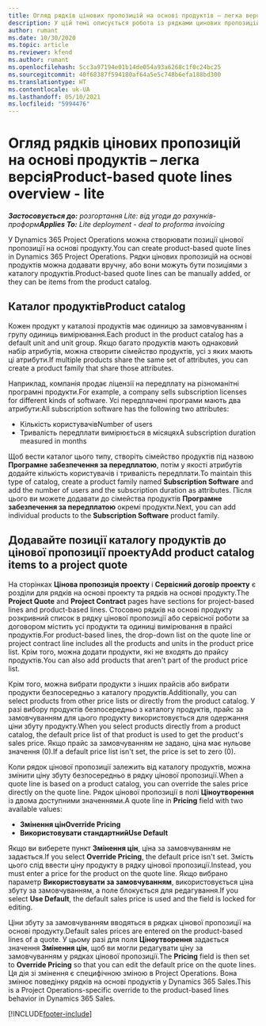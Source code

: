 ```yaml
---
title: Огляд рядків цінових пропозицій на основі продуктів – легка версія
description: У цій темі описується робота із рядками цинових пропозицій на основі продуктів.
author: rumant
ms.date: 10/30/2020
ms.topic: article
ms.reviewer: kfend
ms.author: rumant
ms.openlocfilehash: 5cc3a97194e01b14de054a93a6268c1f0c24bc25
ms.sourcegitcommit: 40f68387f594180af64a5e5c748b6efa188bd300
ms.translationtype: HT
ms.contentlocale: uk-UA
ms.lasthandoff: 05/10/2021
ms.locfileid: "5994476"
---
```

# <a name="product-based-quote-lines-overview---lite"></a><span data-ttu-id="5ebbd-103">Огляд рядків цінових пропозицій на основі продуктів – легка версія</span><span class="sxs-lookup"><span data-stu-id="5ebbd-103">Product-based quote lines overview - lite</span></span>

<span data-ttu-id="5ebbd-104">_**Застосовується до:** розгортання Lite: від угоди до рахунків-проформ_</span><span class="sxs-lookup"><span data-stu-id="5ebbd-104">_**Applies To:** Lite deployment - deal to proforma invoicing_</span></span>

<span data-ttu-id="5ebbd-105">У Dynamics 365 Project Operations можна створювати позиції цінової пропозиції на основі продукту.</span><span class="sxs-lookup"><span data-stu-id="5ebbd-105">You can create product-based quote lines in Dynamics 365 Project Operations.</span></span> <span data-ttu-id="5ebbd-106">Рядки цінових пропозицій на основі продуктів можна додавати вручну, або вони можуть бути позиціями з каталогу продуктів.</span><span class="sxs-lookup"><span data-stu-id="5ebbd-106">Product-based quote lines can be manually added, or they can be items from the product catalog.</span></span>

## <a name="product-catalog"></a><span data-ttu-id="5ebbd-107">Каталог продуктів</span><span class="sxs-lookup"><span data-stu-id="5ebbd-107">Product catalog</span></span>

<span data-ttu-id="5ebbd-108">Кожен продукт у каталозі продуктів має одиницю за замовчуванням і групу одиниць вимірювання.</span><span class="sxs-lookup"><span data-stu-id="5ebbd-108">Each product in the product catalog has a default unit and unit group.</span></span> <span data-ttu-id="5ebbd-109">Якщо багато продуктів мають однаковий набір атрибутів, можна створити сімейство продуктів, усі з яких мають ці атрибути.</span><span class="sxs-lookup"><span data-stu-id="5ebbd-109">If multiple products share the same set of attributes, you can create a product family that share those attributes.</span></span> 

<span data-ttu-id="5ebbd-110">Наприклад, компанія продає ліцензії на передплату на різноманітні програмні продукти.</span><span class="sxs-lookup"><span data-stu-id="5ebbd-110">For example, a company sells subscription licenses for different kinds of software.</span></span> <span data-ttu-id="5ebbd-111">Усі передплачені програми мають два атрибути:</span><span class="sxs-lookup"><span data-stu-id="5ebbd-111">All subscription software has the following two attributes:</span></span>

- <span data-ttu-id="5ebbd-112">Кількість користувачів</span><span class="sxs-lookup"><span data-stu-id="5ebbd-112">Number of users</span></span>
- <span data-ttu-id="5ebbd-113">Тривалість передплати вимірюється в місяцях</span><span class="sxs-lookup"><span data-stu-id="5ebbd-113">A subscription duration measured in months</span></span>

<span data-ttu-id="5ebbd-114">Щоб вести каталог цього типу, створіть сімейство продуктів під назвою **Програмне забезпечення за передплатою**, потім у якості атрибутів додайте кількість користувачів і тривалість передплати.</span><span class="sxs-lookup"><span data-stu-id="5ebbd-114">To maintain this type of catalog, create a product family named **Subscription Software** and add the number of users and the subscription duration as attributes.</span></span> <span data-ttu-id="5ebbd-115">Після цього ви можете додавати до сімейства продуктів **Програмне забезпечення за передплатою** окремі продукти.</span><span class="sxs-lookup"><span data-stu-id="5ebbd-115">Next, you can add individual products to the **Subscription Software** product family.</span></span>

## <a name="add-product-catalog-items-to-a-project-quote"></a><span data-ttu-id="5ebbd-116">Додавайте позиції каталогу продуктів до цінової пропозиції проекту</span><span class="sxs-lookup"><span data-stu-id="5ebbd-116">Add product catalog items to a project quote</span></span>

<span data-ttu-id="5ebbd-117">На сторінках **Цінова пропозиція проекту** і **Сервісний договір проекту** є розділи для рядків на основі проекту та рядків на основі продукту.</span><span class="sxs-lookup"><span data-stu-id="5ebbd-117">The **Project Quote** and **Project Contract** pages have sections for project-based lines and product-based lines.</span></span> <span data-ttu-id="5ebbd-118">Стосовно рядків на основі продукту розкривний список в рядку цінової пропозиції або сервісної роботи за договором містить усі продукти та одиниці вимірювання в прайсі продуктів.</span><span class="sxs-lookup"><span data-stu-id="5ebbd-118">For product-based lines, the drop-down list on the quote line or project contract line includes all the products and units in the product price list.</span></span> <span data-ttu-id="5ebbd-119">Крім того, можна додати продукти, які не входять до прайсу продуктів.</span><span class="sxs-lookup"><span data-stu-id="5ebbd-119">You can also add products that aren't part of the product price list.</span></span>

<span data-ttu-id="5ebbd-120">Крім того, можна вибрати продукти з інших прайсів або вибрати продукти безпосередньо з каталогу продуктів.</span><span class="sxs-lookup"><span data-stu-id="5ebbd-120">Additionally, you can select products from other price lists or directly from the product catalog.</span></span> <span data-ttu-id="5ebbd-121">У разі вибору продуктів безпосередньо з каталогу продуктів, прайс за замовчуванням для цього продукту використовується для одержання ціни збуту продукту.</span><span class="sxs-lookup"><span data-stu-id="5ebbd-121">When you select products directly from a product catalog, the default price list of that product is used to get the product's sales price.</span></span> <span data-ttu-id="5ebbd-122">Якщо прайс за замовчуванням не задано, ціна має нульове значення (0).</span><span class="sxs-lookup"><span data-stu-id="5ebbd-122">If a default price list isn't set, the price is set to zero (0).</span></span>

<span data-ttu-id="5ebbd-123">Коли рядок цінової пропозиції залежить від каталогу продуктів, можна змінити ціну збуту безпосередньо в рядку цінової пропозиції.</span><span class="sxs-lookup"><span data-stu-id="5ebbd-123">When a quote line is based on a product catalog, you can override the sales price directly on the quote line.</span></span> <span data-ttu-id="5ebbd-124">Рядок цінової пропозиції в полі **Ціноутворення** із двома доступними значеннями.</span><span class="sxs-lookup"><span data-stu-id="5ebbd-124">A quote line in **Pricing** field with two available values:</span></span>

- <span data-ttu-id="5ebbd-125">**Змінення цін**</span><span class="sxs-lookup"><span data-stu-id="5ebbd-125">**Override Pricing**</span></span>
- <span data-ttu-id="5ebbd-126">**Використовувати стандартний**</span><span class="sxs-lookup"><span data-stu-id="5ebbd-126">**Use Default**</span></span>

<span data-ttu-id="5ebbd-127">Якщо ви виберете пункт **Змінення цін**, ціна за замовчуванням не задається.</span><span class="sxs-lookup"><span data-stu-id="5ebbd-127">If you select **Override Pricing**, the default price isn't set.</span></span> <span data-ttu-id="5ebbd-128">Змість цього слід ввести ціну продукту в рядку цінової пропозиції.</span><span class="sxs-lookup"><span data-stu-id="5ebbd-128">Instead, you must enter a price for the product on the quote line.</span></span> <span data-ttu-id="5ebbd-129">Якщо вибрано параметр **Використовувати за замовчуванням**, використовується ціна збуту за замовчуванням, а поле блокується для редагування.</span><span class="sxs-lookup"><span data-stu-id="5ebbd-129">If you select **Use Default**, the default sales price is used and the field is locked for editing.</span></span>

<span data-ttu-id="5ebbd-130">Ціни збуту за замовчуванням вводяться в рядках цінової пропозиції на основі продукту.</span><span class="sxs-lookup"><span data-stu-id="5ebbd-130">Default sales prices are entered on the product-based lines of a quote.</span></span> <span data-ttu-id="5ebbd-131">У цьому разі для поля **Ціноутворення** задається значення **Змінення цін**, щоб ви могли редагувати ціну за замовчуванням у рядках цінової пропозиції.</span><span class="sxs-lookup"><span data-stu-id="5ebbd-131">The **Pricing** field is then set to **Override Pricing** so that you can edit the default price on the quote lines.</span></span> <span data-ttu-id="5ebbd-132">Ця дія зі змінення є специфічною зміною в Project Operations. Вона змінює поведінку рядків на основі продуктів у Dynamics 365 Sales.</span><span class="sxs-lookup"><span data-stu-id="5ebbd-132">This is a Project Operations-specific override to the product-based lines behavior in Dynamics 365 Sales.</span></span>


[!INCLUDE[footer-include](../../includes/footer-banner.md)]